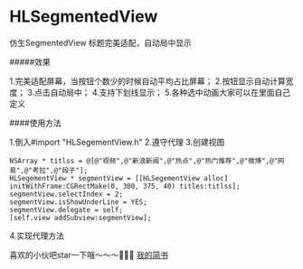 # HLSegmentedView
仿生SegmentedView 标题完美适配，自动局中显示





#####效果

1.完美适配屏幕，当按钮个数少的时候自动平均占比屏幕；
2.按钮显示自动计算宽度；
3.点击自动局中；
4.支持下划线显示；
5.各种选中动画大家可以在里面自己定义


####使用方法

1.倒入#import "HLSegementView.h"
2.遵守代理 <HLSegementViewDelegate>
3.创建视图
```
NSArray * titlss = @[@"视频",@"新浪新闻",@"热点",@"热门推荐",@"微博",@"网易",@"考拉",@"段子"];
HLSegementView * segmentView = [[HLSegementView alloc] initWithFrame:CGRectMake(0, 300, 375, 40) titles:titlss];
segmentView.selectIndex = 2;
segmentView.isShowUnderLine = YES;
segmentView.delegate = self;
[self.view addSubview:segmentView];
```
4.实现代理方法

喜欢的小伙吧star一下哦～～～🙏🙏🙏
[我的简书](https://www.jianshu.com/u/832ac6e521d8)

